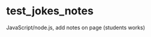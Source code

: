 # test_jokes_notes
JavaScript/node.js, add notes on page (students works)
<!-- test for test-branch -->
